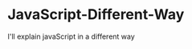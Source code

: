                                                                                                                                                                                                
# JavaScript-Different-Way
I'll explain javaScript in a different way       
  









